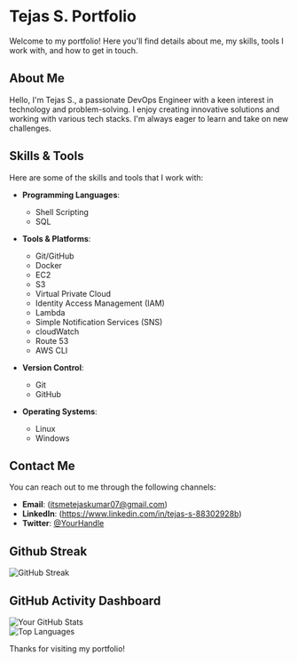 # Tejas S. Portfolio

Welcome to my portfolio! Here you'll find details about me, my skills, tools I work with, and how to get in touch.

## About Me
Hello, I'm Tejas S., a passionate DevOps Engineer with a keen interest in technology and problem-solving. I enjoy creating innovative solutions and working with various tech stacks. I'm always eager to learn and take on new challenges.

## Skills & Tools
Here are some of the skills and tools that I work with:

- **Programming Languages**: 
  - Shell Scripting
  - SQL
  
- **Tools & Platforms**:
  - Git/GitHub
  - Docker
  - EC2
  - S3
  - Virtual Private Cloud
  - Identity Access Management (IAM)
  - Lambda
  - Simple Notification Services (SNS)
  - cloudWatch
  - Route 53
  -  AWS CLI 
    
- **Version Control**:
  - Git
  - GitHub
- **Operating Systems**:
  - Linux 
  - Windows

## Contact Me
You can reach out to me through the following channels:

- **Email**: (itsmetejaskumar07@gmail.com)
- **LinkedIn**: (https://www.linkedin.com/in/tejas-s-88302928b)
- **Twitter**: [@YourHandle](https://twitter.com/YourHandle)

## Github Streak
![GitHub Streak](https://github-readme-streak-stats.herokuapp.com/?user=vootlasaicharan&theme=dark)

## GitHub Activity Dashboard
![Your GitHub Stats](https://github-readme-stats.vercel.app/api?username=Tejaskumar01&show_icons=true&theme=dark)  
![Top Languages](https://github-readme-stats.vercel.app/api/top-langs/?username=Tejaskumar01&layout=compact&theme=dark)

Thanks for visiting my portfolio!


<!---
Tejaskumar01/Tejaskumar01 is a ✨ special ✨ repository because its `README.md` (this file) appears on your GitHub profile.
You can click the Preview link to take a look at your changes.
--->
